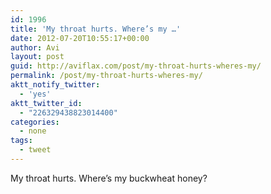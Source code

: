 ```yaml
---
id: 1996
title: 'My throat hurts. Where’s my …'
date: 2012-07-20T10:55:17+00:00
author: Avi
layout: post
guid: http://aviflax.com/post/my-throat-hurts-wheres-my/
permalink: /post/my-throat-hurts-wheres-my/
aktt_notify_twitter:
  - 'yes'
aktt_twitter_id:
  - "226329438823014400"
categories:
  - none
tags:
  - tweet
---
```

My throat hurts. Where’s my buckwheat honey?